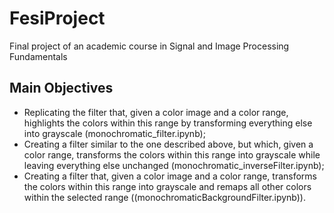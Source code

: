 # FesiProject
Final project of an academic course in Signal and Image Processing Fundamentals
## Main Objectives

- Replicating the filter that, given a color image and a color range, highlights the colors within this range by transforming everything else into grayscale (monochromatic_filter.ipynb);
- Creating a filter similar to the one described above, but which, given a color range, transforms the colors within this range into grayscale while leaving everything else unchanged (monochromatic_inverseFilter.ipynb);
- Creating a filter that, given a color image and a color range, transforms the colors within this range into grayscale and remaps all other colors within the selected range ((monochromaticBackgroundFilter.ipynb)).
